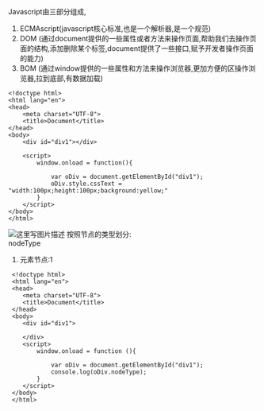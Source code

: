 Javascript由三部分组成,

 1. ECMAscript(javascript核心标准,也是一个解析器,是一个规范)
 2. DOM (通过document提供的一些属性或者方法来操作页面,帮助我们去操作页面的结构,添加删除某个标签,document提供了一些接口,赋予开发者操作页面的能力)
 3. BOM (通过window提供的一些属性和方法来操作浏览器,更加方便的区操作浏览器,拉到底部,有数据加载)

```
<!doctype html>
<html lang="en">
<head>
	<meta charset="UTF-8">
	<title>Document</title>
</head>
<body>
	<div id="div1"></div>

	<script>
		window.onload = function(){

			var oDiv = document.getElementById("div1");
			oDiv.style.cssText = "width:100px;height:100px;background:yellow;" 
		}
	</script>
</body>
</html>
```
![这里写图片描述](http://upload-images.jianshu.io/upload_images/6636198-b6063945d36295f7.png?imageMogr2/auto-orient/strip%7CimageView2/2/w/1240)
按照节点的类型划分:
​	
nodeType 
 1. 元素节点:1 


```
 <!doctype html>
 <html lang="en">
 <head>
 	<meta charset="UTF-8">
 	<title>Document</title>
 </head>
 <body>
 	<div id="div1">
 		
 	</div>
 	<script>
 		window.onload = function (){

 			var oDiv = document.getElementById("div1");
 			console.log(oDiv.nodeType);
 		}
 	</script>
 </body>
 </html>
```